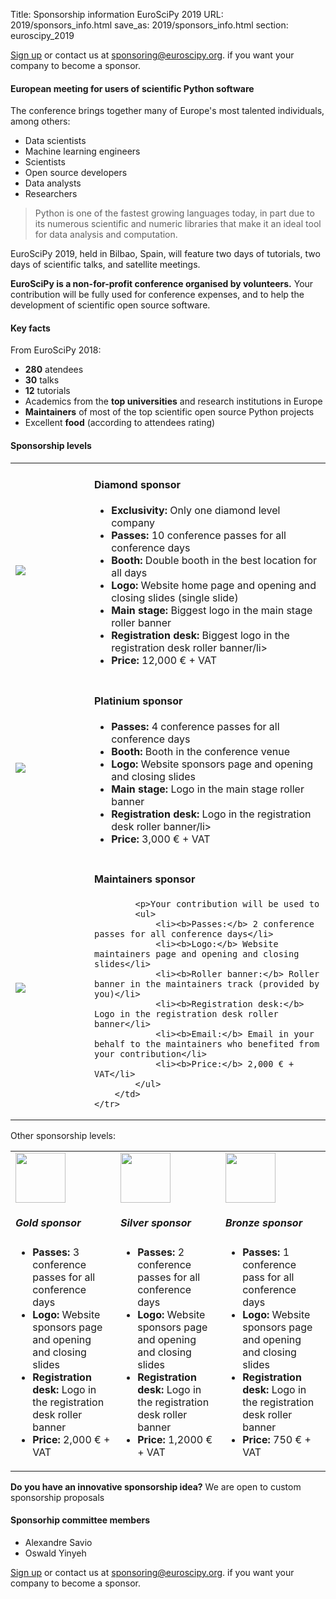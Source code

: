 Title: Sponsorship information EuroSciPy 2019
URL: 2019/sponsors_info.html
save_as: 2019/sponsors_info.html
section: euroscipy_2019

[Sign up](https://forms.gle/1FHPEqybSgJjakbp8) or contact us at <a href=mailto:sponsoring@euroscipy.org>sponsoring@euroscipy.org</a>.
if you want your company to become a sponsor.

#### European meeting for users of scientific Python software

The conference brings together many of Europe's most talented individuals, among others:

- Data scientists
- Machine learning engineers
- Scientists
- Open source developers
- Data analysts
- Researchers

> Python is one of the fastest growing languages today, in part due to its numerous scientific
> and numeric libraries that make it an ideal tool for data analysis and computation.

EuroSciPy 2019, held in Bilbao, Spain, will feature two days of tutorials,
two days of scientific talks, and satellite meetings.

**EuroSciPy is a non-for-profit conference organised by volunteers.** Your contribution will be
fully used for conference expenses, and to help the development of scientific open source software.

#### Key facts

From EuroSciPy 2018:

- **280** atendees
- **30** talks
- **12** tutorials
- Academics from the **top universities** and research institutions in Europe
- **Maintainers** of most of the top scientific open source Python projects
- Excellent **food** (according to attendees rating)

#### Sponsorship levels

<table style="table-layout:fixed">
    <tr>
        <td style="width: 25%;">
            <img src="../static/2019/sponsors/levels/diamond.jpg">
        </td>
        <td style="width: 75%;">
            <h4>Diamond sponsor</h4>
            <ul>
                <li><b>Exclusivity:</b> Only one diamond level company</li>
                <li><b>Passes:</b> 10 conference passes for all conference days</li>
                <li><b>Booth:</b> Double booth in the best location for all days</li>
                <li><b>Logo:</b> Website home page and opening and closing slides (single slide)</li>
                <li><b>Main stage:</b> Biggest logo in the main stage roller banner</li>
                <li><b>Registration desk:</b> Biggest logo in the registration desk roller banner/li>
                <li><b>Price:</b> 12,000 € + VAT</li>
            </ul>
        </td>
    </tr>
    <tr>
        <td style="width: 25%;">
            <img src="../static/2019/sponsors/levels/platinium.jpg">
        </td>
        <td style="width: 75%;">
            <h4>Platinium sponsor</h4>
            <ul>
                <li><b>Passes:</b> 4 conference passes for all conference days</li>
                <li><b>Booth:</b> Booth in the conference venue</li>
                <li><b>Logo:</b> Website sponsors page and opening and closing slides</li>
                <li><b>Main stage:</b> Logo in the main stage roller banner</li>
                <li><b>Registration desk:</b> Logo in the registration desk roller banner/li>
                <li><b>Price:</b> 3,000 € + VAT</li>
            </ul>
        </td>
    </tr>
    <tr>
        <td style="width: 25%;">
            <img src="../static/2019/sponsors/levels/maintainers.png">
        </td>
        <td style="width: 75%;">
            <h4>Maintainers sponsor</h4>

            <p>Your contribution will be used to 
            <ul>
                <li><b>Passes:</b> 2 conference passes for all conference days</li>
                <li><b>Logo:</b> Website maintainers page and opening and closing slides</li>
                <li><b>Roller banner:</b> Roller banner in the maintainers track (provided by you)</li>
                <li><b>Registration desk:</b> Logo in the registration desk roller banner</li>
                <li><b>Email:</b> Email in your behalf to the maintainers who benefited from your contribution</li>
                <li><b>Price:</b> 2,000 € + VAT</li>
            </ul>
        </td>
    </tr>
</table>

Other sponsorship levels:

<table style="table-layout:fixed">
    <tr>
        <td style="width: 33%;">
            <img src="../static/2019/sponsors/levels/gold.jpg" style="width: 80px;"/>
            <h5>Gold sponsor</h5>
            <ul>
                <li><b>Passes:</b> 3 conference passes for all conference days</li>
                <li><b>Logo:</b> Website sponsors page and opening and closing slides</li>
                <li><b>Registration desk:</b> Logo in the registration desk roller banner</li>
                <li><b>Price:</b> 2,000 € + VAT</li>
            </ul>
        </td>
        <td style="width: 33%;">
            <img src="../static/2019/sponsors/levels/silver.jpg" style="width: 80px;"/>
            <h5>Silver sponsor</h5>
            <ul>
                <li><b>Passes:</b> 2 conference passes for all conference days</li>
                <li><b>Logo:</b> Website sponsors page and opening and closing slides</li>
                <li><b>Registration desk:</b> Logo in the registration desk roller banner</li>
                <li><b>Price:</b> 1,2000 € + VAT</li>
            </ul>
        </td>
        <td style="width: 33%;">
            <img src="../static/2019/sponsors/levels/bronze.jpg" style="width: 80px;"/>
            <h5>Bronze sponsor</h5>
            <ul>
                <li><b>Passes:</b> 1 conference pass for all conference days</li>
                <li><b>Logo:</b> Website sponsors page and opening and closing slides</li>
                <li><b>Registration desk:</b> Logo in the registration desk roller banner</li>
                <li><b>Price:</b> 750 € + VAT</li>
            </ul>
        </td>
    </tr>
</table>

**Do you have an innovative sponsorship idea?** We are open to custom sponsorship proposals

#### Sponsorhip committee members

- Alexandre Savio
- Oswald Yinyeh

[Sign up](https://forms.gle/1FHPEqybSgJjakbp8) or contact us at <a href=mailto:sponsoring@euroscipy.org>sponsoring@euroscipy.org</a>.
if you want your company to become a sponsor.
